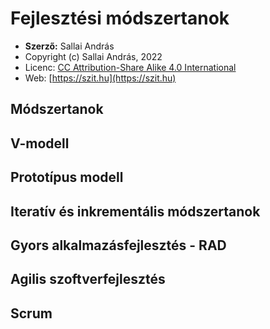 # Fejlesztési módszertanok

* **Szerző:** Sallai András
* Copyright (c) Sallai András, 2022
* Licenc: [CC Attribution-Share Alike 4.0 International](https://creativecommons.org/licenses/by-sa/4.0/)
* Web: [https://szit.hu](https://szit.hu)

## Módszertanok

## V-modell

## Prototípus modell

## Iteratív és inkrementális módszertanok

## Gyors alkalmazásfejlesztés - RAD

## Agilis szoftverfejlesztés

## Scrum
